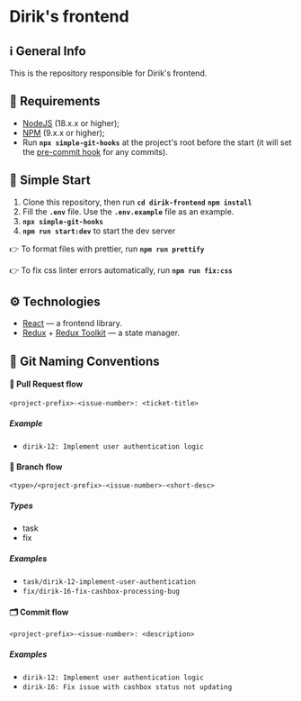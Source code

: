 # Dirik's frontend

## ℹ️ General Info

This is the repository responsible for Dirik's frontend.

## 📑 Requirements

- [NodeJS](https://nodejs.org/en/) (18.x.x or higher);
- [NPM](https://www.npmjs.com/) (9.x.x or higher);
- Run **`npx simple-git-hooks`** at the project's root before the start (it will set the [pre-commit hook](https://www.npmjs.com/package/simple-git-hooks) for any commits).

## 🚀️ Simple Start

1. Clone this repository, then run **`cd dirik-frontend`** **`npm install`**
2. Fill the **`.env`** file. Use the **`.env.example`** file as an example.
3. **`npx simple-git-hooks`**
4. **`npm run start:dev`** to start the dev server

👉 To format files with prettier, run **`npm run prettify`**

👉 To fix css linter errors automatically, run **`npm run fix:css`**

## ⚙️ Technologies

- [React](https://react.dev/) — a frontend library.
- [Redux](https://redux.js.org/) + [Redux Toolkit](https://redux-toolkit.js.org/) — a state manager.

## 📝 Git Naming Conventions

#### 🏅 Pull Request flow

```
<project-prefix>-<issue-number>: <ticket-title>
```

##### Example

- `dirik-12: Implement user authentication logic`

#### 🌳 Branch flow

```
<type>/<project-prefix>-<issue-number>-<short-desc>
```

##### Types

- task
- fix

##### Examples

- `task/dirik-12-implement-user-authentication`
- `fix/dirik-16-fix-cashbox-processing-bug`

#### 🗂 Commit flow

```
<project-prefix>-<issue-number>: <description>
```

##### Examples

- `dirik-12: Implement user authentication logic`
- `dirik-16: Fix issue with cashbox status not updating`
